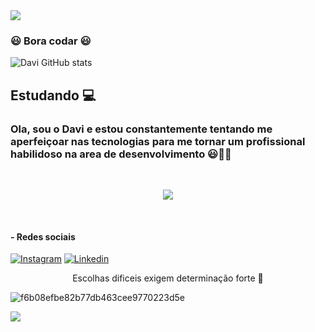 <img width src="https://capsule-render.vercel.app/api?type=waving&height=100&color=gradient&&section=header&reversal=false&fontAlign=48&descAlign=60&fontColor=green">


### 😃 Bora codar 😃

![Davi GitHub stats](https://github-readme-stats.vercel.app/api?username=DaviFelixMatias010&show_icons=true&theme=github_dark)
## Estudando :computer:
<h3 text-align="center">Ola, sou o Davi e estou constantemente tentando me aperfeiçoar nas tecnologias para me tornar um profissional habilidoso na area de desenvolvimento 😃👨‍💻</h3>

<br> 

<p align="center">
  <a href="https://skillicons.dev">
    <img src="https://skillicons.dev/icons?i=github,docker,html,css,javascript,nodejs,mysql,vscode" />
  </a>
</p>

<br>

#### - Redes sociais
[![Instagram](https://img.shields.io/badge/Instagram-E4405F?style=for-the-badge&logo=instagram&logoColor=black)](https://www.instagram.com/davi_felix00/) 
[![Linkedin](https://img.shields.io/badge/LinkedIn-0077B5?style=for-the-badge&logo=linkedin&logoColor=black)](https://www.linkedin.com/in/davi-felix-b5b3a3204/)

<p align="center">Escolhas dificeis exigem determinação forte 👿 </p>

![f6b08efbe82b77db463cee9770223d5e](https://github.com/DaviFelixMatias010/DaviFelixMatias010/assets/122411378/8b6a1026-0b26-4020-98fc-5228316ce5e5) 

<img width src="https://capsule-render.vercel.app/api?type=waving&height=100&color=gradient&&section=footer&reversal=false&fontAlign=48&descAlign=60&fontColor=">

